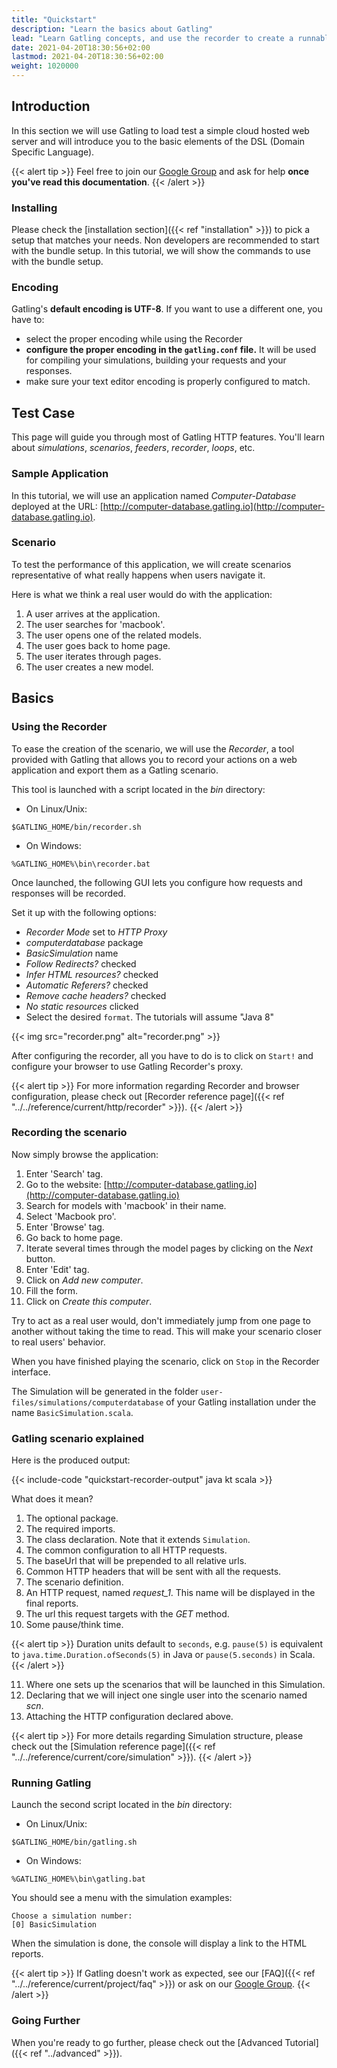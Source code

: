 ```yaml
---
title: "Quickstart"
description: "Learn the basics about Gatling"
lead: "Learn Gatling concepts, and use the recorder to create a runnable Gatling simulation"
date: 2021-04-20T18:30:56+02:00
lastmod: 2021-04-20T18:30:56+02:00
weight: 1020000
---
```


## Introduction

In this section we will use Gatling to load test a simple cloud hosted web server and will introduce you to the basic elements of the DSL (Domain Specific Language).

{{< alert tip >}}
Feel free to join our [Google Group](https://groups.google.com/g/gatling) and ask for help **once you've read this documentation**.
{{< /alert >}}

### Installing

Please check the [installation section]({{< ref "installation" >}}) to pick a setup that matches your needs.
Non developers are recommended to start with the bundle setup.
In this tutorial, we will show the commands to use with the bundle setup.

### Encoding

Gatling's **default encoding is UTF-8**. If you want to use a different one, you have to:

* select the proper encoding while using the Recorder
* **configure the proper encoding in the `gatling.conf` file.** It will be used for compiling your simulations, building your requests and your responses.
* make sure your text editor encoding is properly configured to match.

## Test Case

This page will guide you through most of Gatling HTTP features. You'll learn about *simulations*, *scenarios*, *feeders*, *recorder*, *loops*, etc.

### Sample Application

In this tutorial, we will use an application named *Computer-Database* deployed at the URL: [http://computer-database.gatling.io](http://computer-database.gatling.io).

### Scenario

To test the performance of this application, we will create scenarios representative of what really happens when users navigate it.

Here is what we think a real user would do with the application:

1. A user arrives at the application.
2. The user searches for 'macbook'.
3. The user opens one of the related models.
4. The user goes back to home page.
5. The user iterates through pages.
6. The user creates a new model.

## Basics

### Using the Recorder

To ease the creation of the scenario, we will use the *Recorder*, a tool provided with Gatling that allows you to record your actions on a web application and export them as a Gatling scenario.

This tool is launched with a script located in the *bin* directory:

* On Linux/Unix:

```console
$GATLING_HOME/bin/recorder.sh
```

* On Windows:

```console
%GATLING_HOME%\bin\recorder.bat
```

Once launched, the following GUI lets you configure how requests and responses will be recorded.

Set it up with the following options:

* *Recorder Mode* set to *HTTP Proxy*
* *computerdatabase* package
* *BasicSimulation* name
* *Follow Redirects?* checked
* *Infer HTML resources?* checked
* *Automatic Referers?* checked
* *Remove cache headers?* checked
* *No static resources* clicked
* Select the desired `format`. The tutorials will assume "Java 8"

{{< img src="recorder.png" alt="recorder.png" >}}

After configuring the recorder, all you have to do is to click on `Start!` and configure your browser to use Gatling Recorder's proxy.

{{< alert tip >}}
For more information regarding Recorder and browser configuration, please check out [Recorder reference page]({{< ref "../../reference/current/http/recorder" >}}).
{{< /alert >}}

### Recording the scenario

Now simply browse the application:

1. Enter 'Search' tag.
2. Go to the website: [http://computer-database.gatling.io](http://computer-database.gatling.io)
3. Search for models with 'macbook' in their name.
4. Select 'Macbook pro'.
5. Enter 'Browse' tag.
6. Go back to home page.
7. Iterate several times through the model pages by clicking on the *Next* button.
8. Enter 'Edit' tag.
9. Click on *Add new computer*.
10. Fill the form.
11. Click on *Create this computer*.

Try to act as a real user would, don't immediately jump from one page to another without taking the time to read.
This will make your scenario closer to real users' behavior.

When you have finished playing the scenario, click on `Stop` in the Recorder interface.

The Simulation will be generated in the folder `user-files/simulations/computerdatabase` of your Gatling installation under the name `BasicSimulation.scala`.

### Gatling scenario explained

Here is the produced output:

{{< include-code "quickstart-recorder-output" java kt scala >}}

What does it mean?

1. The optional package.
2. The required imports.
3. The class declaration. Note that it extends `Simulation`.
4. The common configuration to all HTTP requests.
5. The baseUrl that will be prepended to all relative urls.
6. Common HTTP headers that will be sent with all the requests.
7. The scenario definition.
8. An HTTP request, named *request_1*. This name will be displayed in the final reports.
9. The url this request targets with the *GET* method.
10. Some pause/think time.

{{< alert tip >}}
Duration units default to `seconds`, e.g. `pause(5)` is equivalent to `java.time.Duration.ofSeconds(5)` in Java or `pause(5.seconds)` in Scala.
{{< /alert >}}

11. Where one sets up the scenarios that will be launched in this Simulation.
12. Declaring that we will inject one single user into the scenario named *scn*.
13. Attaching the HTTP configuration declared above.

{{< alert tip >}}
For more details regarding Simulation structure, please check out the [Simulation reference page]({{< ref "../../reference/current/core/simulation" >}}).
{{< /alert >}}

### Running Gatling

Launch the second script located in the *bin* directory:

* On Linux/Unix:

```console
$GATLING_HOME/bin/gatling.sh
```

* On Windows:

```console
%GATLING_HOME%\bin\gatling.bat
```

You should see a menu with the simulation examples:

```
Choose a simulation number:
[0] BasicSimulation
```

When the simulation is done, the console will display a link to the HTML reports.

{{< alert tip >}}
If Gatling doesn't work as expected, see our [FAQ]({{< ref "../../reference/current/project/faq" >}}) or ask on our [Google Group](https://groups.google.com/forum/#!forum/gatling).
{{< /alert >}}

### Going Further

When you're ready to go further, please check out the [Advanced Tutorial]({{< ref "../advanced" >}}).
